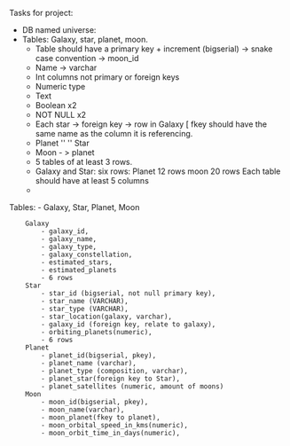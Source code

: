 Tasks for project:
- DB named universe:
- Tables: Galaxy, star, planet, moon.
	- Table should have a primary key + increment (bigserial) -> snake case convention -> moon_id
	- Name -> varchar
	- Int columns not primary or foreign keys
	- Numeric type
	- Text
	- Boolean x2
	- NOT NULL x2
	- Each star -> foreign key -> row in Galaxy [ fkey should have the same name as the column it is referencing.
	- Planet ''       ''               Star
	- Moon	- > planet
	- 5 tables of at least 3 rows.
	- Galaxy and Star: six rows:
	Planet 12 rows
	moon 20 rows
	Each table should have at least 5 columns
	- 





Tables: 
	- Galaxy, Star, Planet, Moon
	
		Galaxy
			- galaxy_id, 
			- galaxy_name,
			- galaxy_type,
			- galaxy_constellation, 
			- estimated_stars, 
			- estimated_planets 
			- 6 rows
		Star
			- star_id (bigserial, not null primary key), 
			- star_name (VARCHAR), 
			- star_type (VARCHAR), 
			- star_location(galaxy, varchar), 
			- galaxy_id (foreign key, relate to galaxy), 
			- orbiting_planets(numeric),  
			- 6 rows
		Planet
			- planet_id(bigserial, pkey), 
			- planet_name (varchar), 
			- planet_type (composition, varchar), 
			- planet_star(foreign key to Star),
			- planet_satellites (numeric, amount of moons)
		Moon
			- moon_id(bigserial, pkey),
			- moon_name(varchar),
			- moon_planet(fkey to planet),
			- moon_orbital_speed_in_kms(numeric),
			- moon_orbit_time_in_days(numeric),
